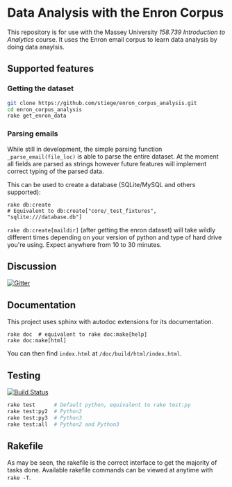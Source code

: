 # Data Analysis with the Enron Corpus

This repository is for use with the Massey University *158.739 Introduction to Analytics* course. It uses the Enron email corpus to learn data analysis by doing data anaylsis.

## Supported features

### Getting the dataset

```bash
git clone https://github.com/stiege/enron_corpus_analysis.git
cd enron_corpus_analysis
rake get_enron_data
```

### Parsing emails

While still in development, the simple parsing function `_parse_email(file_loc)` is able to parse the entire dataset. At the moment all fields are parsed as strings however future features will implement correct typing of the parsed data.

This can be used to create a database (SQLite/MySQL and others supported):

```
rake db:create
# Equivalent to db:create["core/_test_fixtures", "sqlite:///database.db"]
```

`rake db:create[maildir]` (after getting the enron dataset) will take wildly different times depending on your version of python and type of hard drive you're using. Expect anywhere from 10 to 30 minutes.

## Discussion

[![Gitter](https://badges.gitter.im/stiege/enron_corpus_analysis.svg)](https://gitter.im/stiege/enron_corpus_analysis?utm_source=badge&utm_medium=badge&utm_campaign=pr-badge)

## Documentation

This project uses sphinx with autodoc extensions for its documentation.

```
rake doc  # equivalent to rake doc:make[help]
rake doc:make[html]
```

You can then find `index.html` at `/doc/build/html/index.html`.

## Testing

[![Build Status](https://secure.travis-ci.org/stiege/enron_corpus_analysis.png?branch=master)](http://travis-ci.org/stiege/enron_corpus_analysis)


```bash
rake test      # Default python, equivalent to rake test:py
rake test:py2  # Python2
rake test:py3  # Python3
rake test:all  # Python2 and Python3
```

## Rakefile

As may be seen, the rakefile is the correct interface to get the majority of tasks done. Available rakefile commands can be viewed at anytime with `rake -T`.
